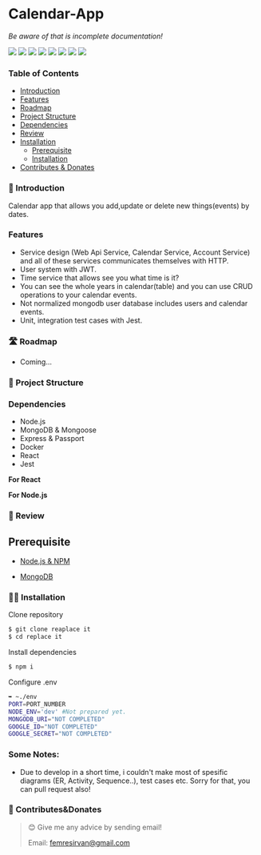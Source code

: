 # Calendar-App

_Be aware of that is incomplete documentation!_

![](https://img.shields.io/badge/Under%20Development!-red.svg)
![](https://img.shields.io/badge/Node.js-43853D?logo=node.js&logoColor=white)
![](https://img.shields.io/badge/JavaScript-F7DF1E?logo=javascript&logoColor=black)
![](https://img.shields.io/badge/Express.js-404D59)
![](https://img.shields.io/badge/MongoDB-4EA94B?logo=mongodb&logoColor=white)
![](https://img.shields.io/badge/Ask%20me-anything-1abc9c.svg)
![](https://img.shields.io/github/license/femresirvan/node.js-starter-template)
![](https://img.shields.io/badge/React-white?logo=react&logoColor=blue)

### Table of Contents

- [Introduction](#-introduction)
- [Features](#features)
- [Roadmap](#%EF%B8%8F-roadmap)
- [Project Structure](#-project-structure)
- [Dependencies](#dependencies)
- [Review]()
- [Installation](#prerequisite)
  - [Prerequisite](#prerequisite)
  - [Installation](#-installation)
- [Contributes & Donates](#-contributesdonates)

### 🎀 Introduction

Calendar app that allows you add,update or delete new things(events) by dates.

### Features

- Service design (Web Api Service, Calendar Service, Account Service) and all of these services communicates themselves with HTTP.
- User system with JWT.
- Time service that allows see you what time is it?
- You can see the whole years in calendar(table) and you can use CRUD operations to your calendar events.
- Not normalized mongodb user database includes users and calendar events.
- Unit, integration test cases with Jest.

### 🛣️ Roadmap

- Coming...

### 🏢 Project Structure

### Dependencies

- Node.js
- MongoDB & Mongoose
- Express & Passport
- Docker
- React
- Jest

**For React**

**For Node.js**

### 👀 Review

## Prerequisite

- [Node.js & NPM](https://nodejs.org/en/download/)
<!-- - [Google OAuth API Key](https://developers.google.com/identity/protocols/oauth2) -->
- [MongoDB](https://www.mongodb.com/)

### 👨‍💻 Installation

Clone repository

```bash
$ git clone reaplace it
$ cd replace it
```

Install dependencies

```bash
$ npm i
```

Configure .env

```bash
➥ ~./env
PORT=PORT_NUMBER
NODE_ENV='dev' #Not prepared yet.
MONGODB_URI="NOT COMPLETED"
GOOGLE_ID="NOT COMPLETED"
GOOGLE_SECRET="NOT COMPLETED"
```

### Some Notes:

- Due to develop in a short time, i couldn't make most of spesific diagrams (ER, Activity, Sequence..), test cases etc. Sorry for that, you can pull request also! 

### 🤝 Contributes&Donates

> 😊 Give me any advice by sending email!
>
> Email: femresirvan@gmail.com
